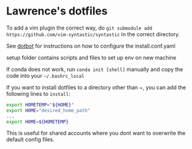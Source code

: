 # Lawrence's dotfiles

To add a vim plugin the correct way, do `git submodule add https://github.com/vim-syntastic/syntastic` in the correct directory.

See [dotbot](https://github.com/anishathalye/dotbot) for instructions on how to configure the install.conf.yaml

setup folder contains scripts and files to set up env on new machine

If conda does not work, run `conda init [shell]` manually and copy the 
code into your `~/.bashrc_local`

If you want to install dotfiles to a directory other than ~, you can add the following lines to `install`:

```bash
export HOMETEMP="${HOME}"
export HOME="desired_home_path"
...
export HOME=${HOMETEMP}
```

This is useful for shared accounts where you dont want to overwrite the default config files.
